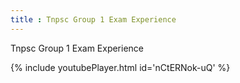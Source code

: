 ```yaml
---
title : Tnpsc Group 1 Exam Experience
---
```


Tnpsc Group 1 Exam Experience



{% include youtubePlayer.html id='nCtERNok-uQ' %}
